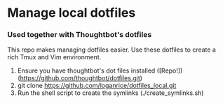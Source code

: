 # Manage local dotfiles 
### Used together with Thoughtbot's dotfiles

This repo makes managing dotfiles easier. Use these dotfiles to create a rich Tmux and Vim environment.

1. Ensure you have thoughtbot's dot files installed ([Repo!])(https://github.com/thoughtbot/dotfiles.git)
2. git clone https://github.com/loganrice/dotfiles_local.git
3. Run the shell script to create the symlinks (./create_symlinks.sh)

